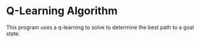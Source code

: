 # Q-Learning Algorithm
This program uses a q-learning to solve to determine the best path to a goal
state.

